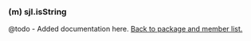 ### (m) sjl.isString
@todo - Added documentation here.
[Back to package and member list.](#packages-and-members)
